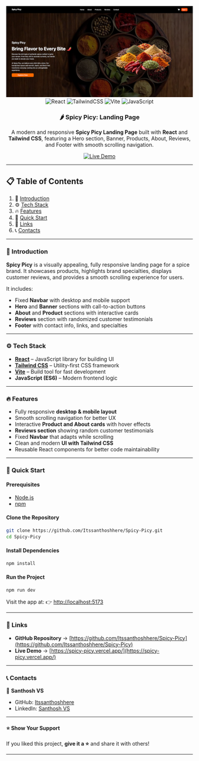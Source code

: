 
<div align="center">
    <a href="https://github.com/Itssanthoshhere/Spicy-Picy" target="_blank">
      <img src="./src/assets/spicy-thumbnail.png" alt="Project Banner">
    </a>
  <br />

  <div>
    <img src="https://img.shields.io/badge/-React-61DAFB?style=for-the-badge&logo=react&logoColor=white" alt="React" />
    <img src="https://img.shields.io/badge/-TailwindCSS-06B6D4?style=for-the-badge&logo=tailwind-css&logoColor=white" alt="TailwindCSS" />
    <img src="https://img.shields.io/badge/-Vite-646CFF?style=for-the-badge&logo=vite&logoColor=white" alt="Vite" />
    <img src="https://img.shields.io/badge/-JavaScript-F7DF1E?style=for-the-badge&logo=javascript&logoColor=black" alt="JavaScript" />
  </div>

  <h3 align="center">🌶️ Spicy Picy: Landing Page</h3>
  <p align="center">A modern and responsive <b>Spicy Picy Landing Page</b> built with <b>React</b> and <b>Tailwind CSS</b>, featuring a Hero section, Banner, Products, About, Reviews, and Footer with smooth scrolling navigation.</p>

  <a href="https://spicy-picy.vercel.app/" target="_blank">
    <img src="https://img.shields.io/badge/🚀%20Live%20Demo-brightgreen?style=for-the-badge&logo=vercel&logoColor=white" alt="Live Demo" />
  </a>
  <br />
</div>

---

## 📋 Table of Contents

1. 🌟 [Introduction](#introduction)  
2. ⚙️ [Tech Stack](#tech-stack)  
3. 🔥 [Features](#features)  
4. 🚀 [Quick Start](#quick-start)   
5. 🔗 [Links](#links)  
6. 📞 [Contacts](#contacts)  

---

### <a name="introduction">🌟 Introduction</a>

**Spicy Picy** is a visually appealing, fully responsive landing page for a spice brand. It showcases products, highlights brand specialties, displays customer reviews, and provides a smooth scrolling experience for users.  

It includes:  
- Fixed **Navbar** with desktop and mobile support  
- **Hero** and **Banner** sections with call-to-action buttons  
- **About** and **Product** sections with interactive cards  
- **Reviews** section with randomized customer testimonials  
- **Footer** with contact info, links, and specialties  

---

### <a name="tech-stack">⚙️ Tech Stack</a>

- **[React](https://reactjs.org/)** – JavaScript library for building UI  
- **[Tailwind CSS](https://tailwindcss.com/)** – Utility-first CSS framework  
- **[Vite](https://vitejs.dev/)** – Build tool for fast development  
- **JavaScript (ES6)** – Modern frontend logic  

---

### <a name="features">🔥 Features</a>

- Fully responsive **desktop & mobile layout**  
- Smooth scrolling navigation for better UX  
- Interactive **Product and About cards** with hover effects  
- **Reviews section** showing random customer testimonials  
- Fixed **Navbar** that adapts while scrolling  
- Clean and modern **UI with Tailwind CSS**  
- Reusable React components for better code maintainability  

---

### <a name="quick-start">🚀 Quick Start</a>

#### **Prerequisites**
- [Node.js](https://nodejs.org/)  
- [npm](https://www.npmjs.com/)  

#### **Clone the Repository**
```bash
git clone https://github.com/Itssanthoshhere/Spicy-Picy.git
cd Spicy-Picy
````

#### **Install Dependencies**

```bash
npm install
```

#### **Run the Project**

```bash
npm run dev
```

Visit the app at:
👉 [http://localhost:5173](http://localhost:5173)

---

### <a name="links">🔗 Links</a>

* **GitHub Repository** → [https://github.com/Itssanthoshhere/Spicy-Picy](https://github.com/Itssanthoshhere/Spicy-Picy)
* **Live Demo** → [https://spicy-picy.vercel.app/](https://spicy-picy.vercel.app/)

---

### <a name="contacts">📞 Contacts</a>

👤 **Santhosh VS**

* GitHub: [Itssanthoshhere](https://github.com/Itssanthoshhere)
* LinkedIn: [Santhosh VS](https://www.linkedin.com/in/thesanthoshvs/)

---

#### ⭐ Show Your Support

If you liked this project, **give it a ⭐** and share it with others!

---
